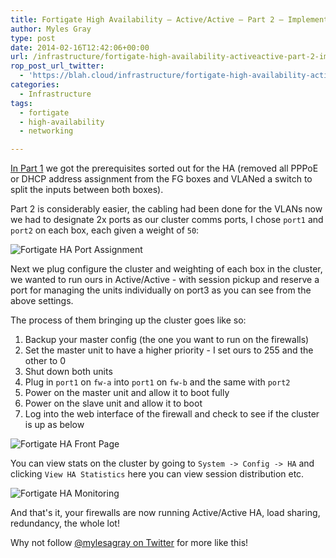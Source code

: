 ```yaml
---
title: Fortigate High Availability – Active/Active – Part 2 – Implementation
author: Myles Gray
type: post
date: 2014-02-16T12:42:06+00:00
url: /infrastructure/fortigate-high-availability-activeactive-part-2-implementation/
rop_post_url_twitter:
  - 'https://blah.cloud/infrastructure/fortigate-high-availability-activeactive-part-2-implementation/?utm_source=ReviveOldPost&utm_medium=social&utm_campaign=ReviveOldPost'
categories:
  - Infrastructure
tags:
  - fortigate
  - high-availability
  - networking

---
```

[In Part 1][1] we got the prerequisites sorted out for the HA (removed all PPPoE or DHCP address assignment from the FG boxes and VLANed a switch to split the inputs between both boxes).

Part 2 is considerably easier, the cabling had been done for the VLANs now we had to designate 2x ports as our cluster comms ports, I chose `port1` and `port2` on each box, each given a weight of `50`:

![Fortigate HA Port Assignment][2] 

Next we plug configure the cluster and weighting of each box in the cluster, we wanted to run ours in Active/Active - with session pickup and reserve a port for managing the units individually on port3 as you can see from the above settings.

The process of them bringing up the cluster goes like so:

  1. Backup your master config (the one you want to run on the firewalls)
  2. Set the master unit to have a higher priority - I set ours to 255 and the other to 0
  3. Shut down both units
  4. Plug in `port1` on `fw-a` into `port1` on `fw-b` and the same with `port2`
  5. Power on the master unit and allow it to boot fully
  6. Power on the slave unit and allow it to boot
  7. Log into the web interface of the firewall and check to see if the cluster is up as below

![Fortigate HA Front Page][3] 

You can view stats on the cluster by going to `System -> Config -> HA` and clicking `View HA Statistics` here you can view session distribution etc.

![Fortigate HA Monitoring][4] 

And that's it, your firewalls are now running Active/Active HA, load sharing, redundancy, the whole lot!

Why not follow [@mylesagray on Twitter][5] for more like this!

 [1]: /infrastructure/fortigate-ha-activeactive-part-1-preparation/
 [2]: /uploads/2014/02/Screen-Shot-2014-02-16-at-12.18.47.png
 [3]: /uploads/2014/02/Screen-Shot-2014-02-16-at-12.35.48.png
 [4]: /uploads/2014/02/Screen-Shot-2014-02-16-at-12.35.16.png
 [5]: https://twitter.com/mylesagray